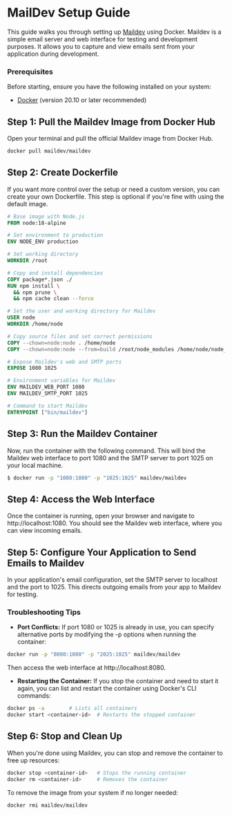 # **MailDev Setup Guide**

This guide walks you through setting up [Maildev](https://github.com/maildev/maildev) using Docker. Maildev is a simple email server and web interface for testing and development purposes. It allows you to capture and view emails sent from your application during development.

### **Prerequisites**
Before starting, ensure you have the following installed on your system:
- [Docker](https://www.docker.com/get-started) (version 20.10 or later recommended)

## **Step 1: Pull the Maildev Image from Docker Hub**

Open your terminal and pull the official Maildev image from Docker Hub.

```bash
docker pull maildev/maildev
```
## **Step 2: Create Dockerfile**
If you want more control over the setup or need a custom version, you can create your own Dockerfile. This step is optional if you're fine with using the default image.
```dockerfile
# Base image with Node.js
FROM node:18-alpine

# Set environment to production
ENV NODE_ENV production

# Set working directory
WORKDIR /root

# Copy and install dependencies
COPY package*.json ./
RUN npm install \
  && npm prune \
  && npm cache clean --force

# Set the user and working directory for Maildev
USER node
WORKDIR /home/node

# Copy source files and set correct permissions
COPY --chown=node:node . /home/node
COPY --chown=node:node --from=build /root/node_modules /home/node/node_modules

# Expose Maildev's web and SMTP ports
EXPOSE 1080 1025

# Environment variables for Maildev
ENV MAILDEV_WEB_PORT 1080
ENV MAILDEV_SMTP_PORT 1025

# Command to start Maildev
ENTRYPOINT ["bin/maildev"]

```

## **Step 3: Run the Maildev Container**
Now, run the container with the following command. This will bind the Maildev web interface to port 1080 and the SMTP server to port 1025 on your local machine.
```bash
$ docker run -p "1080:1080" -p "1025:1025" maildev/maildev
```
## **Step 4: Access the Web Interface**
Once the container is running, open your browser and navigate to http://localhost:1080. You should see the Maildev web interface, where you can view incoming emails.

## **Step 5: Configure Your Application to Send Emails to Maildev**
In your application's email configuration, set the SMTP server to localhost and the port to 1025. This directs outgoing emails from your app to Maildev for testing.

### **Troubleshooting Tips**

- **Port Conflicts:** If port 1080 or 1025 is already in use, you can specify alternative ports by modifying the -p options when running the container:
```bash
docker run -p "8080:1080" -p "2025:1025" maildev/maildev
```
Then access the web interface at http://localhost:8080.

- **Restarting the Container:** If you stop the container and need to start it again, you can list and restart the container using Docker's CLI commands:

```bash
docker ps -a        # Lists all containers
docker start <container-id>  # Restarts the stopped container
```

## **Step 6: Stop and Clean Up**
When you're done using Maildev, you can stop and remove the container to free up resources:
```bash
docker stop <container-id>   # Stops the running container
docker rm <container-id>     # Removes the container
```
To remove the image from your system if no longer needed:
```bash
docker rmi maildev/maildev
```
